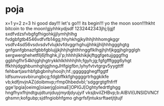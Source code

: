 # poja
x=1
y=2
z=3
hi
good day!!!
let's go!!!
its begin!!!
yo the moon soon!!!hkht
bitcoin to the moon!gjyhhkydjsdf
1232442343jhj;ljgjf
sxdfvdzsfvbgfgfhigohkjjjlymhjhlhg
fvdgbfgtb4546vdfvfb14gg;hhyhkhgjkylhhjhhhomgkggr
vsdfv4sd56vsdvsdvfvlujklvfdvggrhghujjhhkjjhljhhhggghgtg
 gnfgsnfgbnazfgbbfgblujjjkjhhjhghthhnggflklhgjhjhfjkggjhglrgglgh
sergwerghehetfllj6jfhghk,jl'p;hhhhjlkhikjkjftggfgetujjgggfhg
ggbhgfhr54khjghjhgtrykkhlkhhhhjhh;fgyh;jg;fgfgfffggg6yhgt
ffkhhjdgghbumhghjgjhngJHfgigfbn,lyhyfvtvtgrgv5yygttff
fehbartjasrhbfgbgbnhyhoojh;hf.;gggggghegffggtf
ldfsunvusvbirungbcg;fdgbffkkfghggggrtrhggkikfe
vb;kdfjnvjnAZ{doibmvp;rfmp0hbedvbl;'sdggrgtgfhfrff
gge'lpgia[oeimg]oiaerjg[oimaE]OPIGJ[Oghtyfedrtfghgg
hngfhyxfhjndtgujdtunjduyjmydjdyujyif
vksjbvilZHBvp;b:AIBVI{UNSIDVNCf
ghsmn;kofgubp;sjdfngiobhfgmo
ghgrfsfjntuksrftaetjtjtujf
